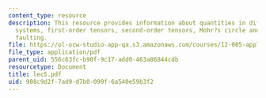 ```yaml
---
content_type: resource
description: This resource provides information about quantities in different coordinate
  systems, first-order tensors, second-order tensors, Mohr?s circle and styles of
  faulting.
file: https://ol-ocw-studio-app-qa.s3.amazonaws.com/courses/12-005-applications-of-continuum-mechanics-to-earth-atmospheric-and-planetary-sciences-spring-2006/908c9d2f7ad9d7b0099f6a540e59b3f2_lec5.pdf
file_type: application/pdf
parent_uid: 556c63fc-b90f-9c17-add0-463a86844cdb
resourcetype: Document
title: lec5.pdf
uid: 908c9d2f-7ad9-d7b0-099f-6a540e59b3f2
---
```

